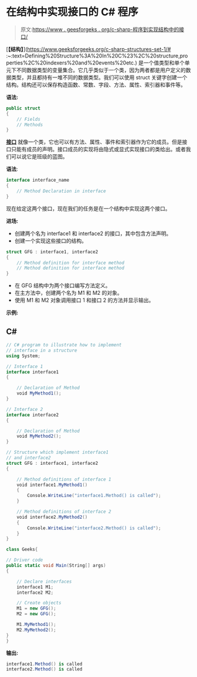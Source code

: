 # 在结构中实现接口的 C# 程序

> 原文:[https://www . geesforgeks . org/c-sharp-程序到实现结构中的接口/](https://www.geeksforgeeks.org/c-sharp-program-to-implement-an-interface-in-a-structure/)

[**【结构】**](https://www.geeksforgeeks.org/c-sharp-structures-set-1/# :~:text=Defining%20Structure%3A%20In%20C%23%2C%20structure,properties%2C%20indexers%20and%20events%20etc.) 是一个值类型和单个单元下不同数据类型的变量集合。它几乎类似于一个类，因为两者都是用户定义的数据类型，并且都持有一堆不同的数据类型。我们可以使用 struct 关键字创建一个结构。结构还可以保存构造函数、常数、字段、方法、属性、索引器和事件等。

**语法:**

```cs
public struct 
{
    // Fields
    // Methods
}
```

[**接口**](https://www.geeksforgeeks.org/c-sharp-interface/) 就像一个类，它也可以有方法、属性、事件和索引器作为它的成员。但是接口只能有成员的声明。接口成员的实现将由隐式或显式实现接口的类给出。或者我们可以说它是班级的蓝图。

**语法**:

```cs
interface interface_name
{
    // Method Declaration in interface
}
```

现在给定这两个接口，现在我们的任务是在一个结构中实现这两个接口。

**进场:**

*   创建两个名为 interface1 和 interface2 的接口，其中包含方法声明。
*   创建一个实现这些接口的结构。

```cs
struct GFG : interface1, interface2
{
    // Method definition for interface method
    // Method definition for interface method
}
```

*   在 GFG 结构中为两个接口编写方法定义。
*   在主方法中，创建两个名为 M1 和 M2 的对象。
*   使用 M1 和 M2 对象调用接口 1 和接口 2 的方法并显示输出。

**示例:**

## C#

```cs
// C# program to illustrate how to implement
// interface in a structure
using System;

// Interface 1
interface interface1
{

    // Declaration of Method
    void MyMethod1();
}

// Interface 2
interface interface2
{

    // Declaration of Method
    void MyMethod2();
}

// Structure which implement interface1
// and interface2
struct GFG : interface1, interface2
{

    // Method definitions of interface 1
    void interface1.MyMethod1()
    {
        Console.WriteLine("interface1.Method() is called");
    }

    // Method definitions of interface 2
    void interface2.MyMethod2()
    {
        Console.WriteLine("interface2.Method() is called");
    }
}

class Geeks{

// Driver code   
public static void Main(String[] args)
{

    // Declare interfaces
    interface1 M1;
    interface2 M2;

    // Create objects
    M1 = new GFG();
    M2 = new GFG();

    M1.MyMethod1();
    M2.MyMethod2();
}
}
```

**输出:**

```cs
interface1.Method() is called
interface2.Method() is called
```
